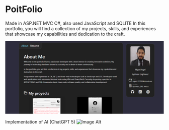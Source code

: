 # PoitFolio
Made in ASP.NET MVC C#, also used JavaScript and SQLITE
In this portfolio, you will find a collection of my projects, skills, and experiences that showcase my capabilities and dedication to the craft.

![Image Alt](https://github.com/FierSet/PortFolio/blob/052db308b4a8a6ebc781e818261f33e5fbe8a175/image.png)

Implementation of AI (ChatGPT 5)
![Image Alt](https://i.postimg.cc/QxqK5q9k/image.png)
